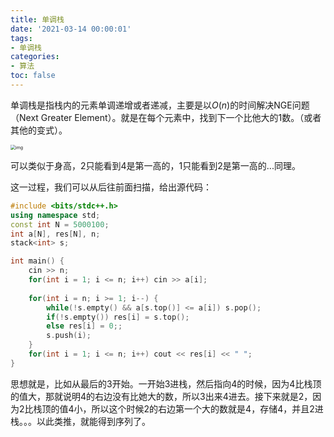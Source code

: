 ```yaml
---
title: 单调栈
date: '2021-03-14 00:00:01'
tags: 
- 单调栈
categories:
- 算法
toc: false
---
```


单调栈是指栈内的元素单调递增或者递减，主要是以$O(n)$的时间解决NGE问题（Next Greater Element）。就是在每个元素中，找到下一个比他大的1数。（或者其他的变式）。

<img src="https://cdn.jsdelivr.net/gh/InverseDa/image@master/image/68747470733a2f2f6c6162756c61646f6e672e6769746875622e696f2f616c676f2f696d616765732f2545352538442539352545382542302538332545362541302538382f312e6a706567.jpeg" alt="img" style="zoom:50%;" />

可以类似于身高，2只能看到4是第一高的，1只能看到2是第一高的...同理。
<!--more-->
这一过程，我们可以从后往前面扫描，给出源代码：

```c++
#include <bits/stdc++.h>
using namespace std;
const int N = 5000100;
int a[N], res[N], n;
stack<int> s;

int main() {
    cin >> n;
    for(int i = 1; i <= n; i++) cin >> a[i];
    
    for(int i = n; i >= 1; i--) {
        while(!s.empty() && a[s.top()] <= a[i]) s.pop();
        if(!s.empty()) res[i] = s.top();
        else res[i] = 0;;
        s.push(i);
    }
    for(int i = 1; i <= n; i++) cout << res[i] << " ";
}
```

思想就是，比如从最后的3开始。一开始3进栈，然后指向4的时候，因为4比栈顶的值大，那就说明4的右边没有比她大的数，所以3出来4进去。接下来就是2，因为2比栈顶的值4小，所以这个时候2的右边第一个大的数就是4，存储4，并且2进栈。。。以此类推，就能得到序列了。